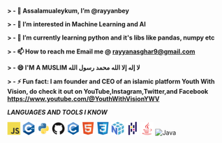 
**> - 👋 **Assalamualeykum, I’m @rayyanbey****

**> - 👀 I’m interested in Machine Learning and AI**

**> - 🌱 I’m currently learning python and it's libs like pandas, numpy etc**

**> - 📫 How to reach me Email me @ rayyanasghar9@gmail.com**

**> - 😄 I'M A MUSLIM لا إله إلا الله محمد رسول الله**

**> - ⚡ Fun fact: I am founder and CEO of an islamic platform Youth With Vision, do check it out on YouTube,Instagram,Twitter,and Facebook  https://www.youtube.com/@YouthWithVisionYWV**


**_LANGUAGES AND TOOLS I KNOW_**

<img src="https://raw.githubusercontent.com/devicons/devicon/master/icons/javascript/javascript-original.svg" alt="JavaScript" width="30" height="30"> <img src="https://raw.githubusercontent.com/devicons/devicon/master/icons/cplusplus/cplusplus-original.svg" alt="C++" width="30" height="30">
<img src="https://raw.githubusercontent.com/devicons/devicon/master/icons/python/python-original.svg" alt="Python" width="30" height="30">
<img src="https://raw.githubusercontent.com/devicons/devicon/master/icons/github/github-original.svg" alt="GitHub" width="30" height="30">
<img src="https://raw.githubusercontent.com/devicons/devicon/master/icons/c/c-original.svg" alt="C" width="30" height="30">
<img src="https://raw.githubusercontent.com/devicons/devicon/master/icons/html5/html5-original.svg" alt="HTML" width="30" height="30">
<img src="https://raw.githubusercontent.com/devicons/devicon/master/icons/css3/css3-original.svg" alt="CSS" width="30" height="30">
<img src="https://raw.githubusercontent.com/devicons/devicon/master/icons/numpy/numpy-original.svg" alt="NumPy" width="30" height="30">
<img src="https://raw.githubusercontent.com/devicons/devicon/master/icons/pandas/pandas-original.svg" alt="Pandas" width="30" height="30">
<img src="https://raw.githubusercontent.com/devicons/devicon/master/icons/java/java-plain.svg" alt="Java" width="30" height="30">
<img src="https://upload.wikimedia.org/wikipedia/de/e/e1/Java-Logo.svg" alt="Java" width="30" height="30">


